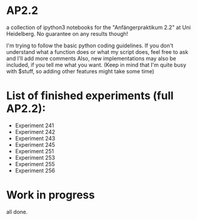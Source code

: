 # AP2.2
a collection of ipython3 notebooks for the "Anfängerpraktikum 2.2" at Uni Heidelberg. 
No guarantee on any results though!

I'm trying to follow the basic python coding guidelines.
If you don't understand what a function does or what my script does, feel free to ask and I'll add more comments
Also, new implementations may also be included, if you tell me what you want.
(Keep in mind that I'm quite busy with $stuff, so adding other features might take some time)

# List of finished experiments (full AP2.2):
- Experiment 241
- Experiment 242
- Experiment 243
- Experiment 245
- Experiment 251
- Experiment 253
- Experiment 255
- Experiment 256

# Work in progress
all done.
